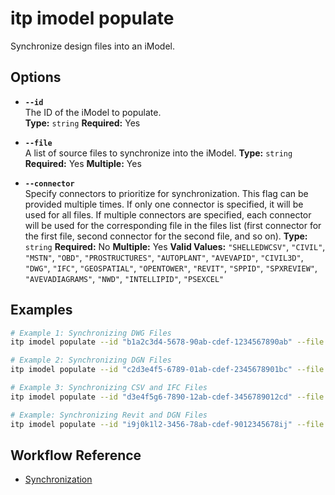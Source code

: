 # itp imodel populate

Synchronize design files into an iModel.

## Options

- **`--id`**  
  The ID of the iModel to populate.  
  **Type:** `string` **Required:** Yes

- **`--file`**  
  A list of source files to synchronize into the iModel.
  **Type:** `string`  **Required:** Yes **Multiple:** Yes

- **`--connector`**  
  Specify connectors to prioritize for synchronization. This flag can be provided multiple times. If only one connector is specified, it will be used for all files. If multiple connectors are specified, each connector will be used for the corresponding file in the files list (first connector for the first file, second connector for the second file, and so on). 
  **Type:** `string` **Required:** No  **Multiple:** Yes
  **Valid Values:** `"SHELLEDWCSV"`, `"CIVIL"`, `"MSTN"`, `"OBD"`, `"PROSTRUCTURES"`, `"AUTOPLANT"`, `"AVEVAPID"`, `"CIVIL3D"`, `"DWG"`, `"IFC"`, `"GEOSPATIAL"`, `"OPENTOWER"`, `"REVIT"`, `"SPPID"`, `"SPXREVIEW"`, `"AVEVADIAGRAMS"`, `"NWD"`, `"INTELLIPID"`, `"PSEXCEL"`

## Examples

```bash
# Example 1: Synchronizing DWG Files
itp imodel populate --id "b1a2c3d4-5678-90ab-cdef-1234567890ab" --file "file1.dwg" --connector "DWG" --file "file2.dwg" --connector "DWG"

# Example 2: Synchronizing DGN Files
itp imodel populate --id "c2d3e4f5-6789-01ab-cdef-2345678901bc" --file "site1.dgn" --connector "CIVIL" --file "structure2.dgn" --connector "CIVIL"

# Example 3: Synchronizing CSV and IFC Files
itp imodel populate --id "d3e4f5g6-7890-12ab-cdef-3456789012cd" --file "data1.csv" --file "data2.csv" --file "model.ifc"

# Example: Synchronizing Revit and DGN Files
itp imodel populate --id "i9j0k1l2-3456-78ab-cdef-9012345678ij" --file "model.rvt" --file "design.dgn"
```

## Workflow Reference

- [Synchronization](/combined-commands/synchronization)

